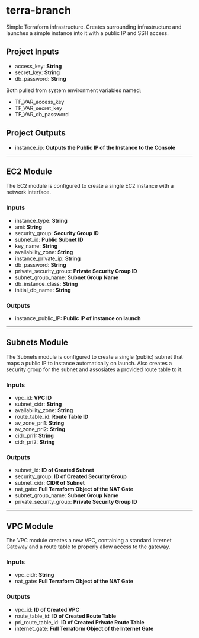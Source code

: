 # terra-branch

Simple Terraform infrastructure. Creates surrounding infrastructure and launches a simple instance into it with a public IP and SSH access.

## Project Inputs

- access_key: **String**
- secret_key: **String**
- db_password: **String**

Both pulled from system environment variables named;

- TF_VAR_access_key
- TF_VAR_secret_key
- TF_VAR_db_password

## Project Outputs

- instance_ip: **Outputs the Public IP of the Instance to the Console**

***

## EC2 Module

The EC2 module is configured to create a single EC2 instance with a network interface.
### Inputs

- instance_type: **String**
- ami: **String**
- security_group: **Security Group ID**
- subnet_id: **Public Subnet ID**
- key_name: **String**
- availability_zone: **String**
- instance_private_ip: **String**
- db_password: **String**
- private_security_group: **Private Security Group ID**
- subnet_group_name: **Subnet Group Name**
- db_instance_class: **String**
- initial_db_name: **String**

### Outputs

- instance_public_IP: **Public IP of instance on launch**

***

## Subnets Module

The Subnets module is configured to create a single (public) subnet that maps a public IP to instance automatically on launch.
Also creates a security group for the subnet and assosiates a provided route table to it.
### Inputs

- vpc_id: **VPC ID**
- subnet_cidr: **String**
- availability_zone: **String**
- route_table_id: **Route Table ID**
- av_zone_pri1: **String**
- av_zone_pri2: **String**
- cidr_pri1: **String**
- cidr_pri2: **String**

### Outputs

- subnet_id: **ID of Created Subnet**
- security_group: **ID of Created Security Group**
- subnet_cidr: **CIDR of Subnet**
- nat_gate: **Full Terraform Object of the NAT Gate**
- subnet_group_name: **Subnet Group Name**
- private_security_group: **Private Security Group ID**

***

## VPC Module

The VPC module creates a new VPC, containing a standard Internet Gateway and a route table to properly allow access to the gateway.
### Inputs

- vpc_cidr: **String**
- nat_gate: **Full Terraform Object of the NAT Gate**

### Outputs

- vpc_id: **ID of Created VPC**
- route_table_id: **ID of Created Route Table**
- pri_route_table_id: **ID of Created Private Route Table**
- internet_gate: **Full Terraform Object of the Internet Gate**
